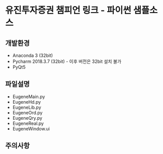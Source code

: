 # 유진투자증권 챔피언 링크 - 파이썬 샘플소스

## 개발환경
* Anaconda 3 (32bit)
* Pycharm 2018.3.7 (32bit) - 이후 버전은 32bit 설치 불가
* PyQt5

## 파일설명
* EugeneMain.py
* EugeneHd.py
* EugeneLib.py
* EugeneOrd.py
* EugeneQry.py
* EugeneReal.py
* EugeneWindow.ui

## 주의사항
